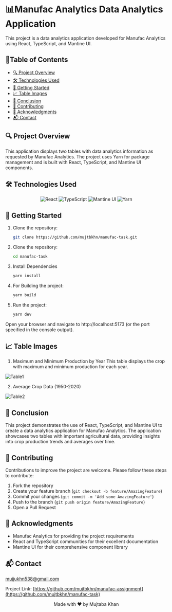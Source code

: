 # 📊Manufac Analytics Data Analytics Application

This project is a data analytics application developed for Manufac Analytics using React, TypeScript, and Mantine UI.

## 📑Table of Contents

- [🔍 Project Overview](#-project-overview)
- [🛠️ Technologies Used](#️-technologies-used)
- [🚀 Getting Started](#-getting-started)
- [📈 Table Images](#-table-images)
- [🏁 Conclusion](#-conclusion)
- [🤝 Contributing](#-contributing)
- [🙏 Acknowledgments](#-acknowledgments)
- [📬 Contact](#-contact)

## 🔍 Project Overview

This application displays two tables with data analytics information as requested by Manufac Analytics. The project uses Yarn for package management and is built with React, TypeScript, and Mantine UI components.

## 🛠️ Technologies Used

<p align="center">
  <img src="https://img.shields.io/badge/-React-61DAFB?style=for-the-badge&logo=react&logoColor=black" alt="React"/>
  <img src="https://img.shields.io/badge/-TypeScript-3178C6?style=for-the-badge&logo=typescript&logoColor=white" alt="TypeScript"/>
  <img src="https://img.shields.io/badge/-Mantine%20UI-339AF0?style=for-the-badge&logo=mantine&logoColor=white" alt="Mantine UI"/>
  <img src="https://img.shields.io/badge/-Yarn-2C8EBB?style=for-the-badge&logo=yarn&logoColor=white" alt="Yarn"/>
</p>

## 🚀 Getting Started

1. Clone the repository:
   ```bash
   git clone https://github.com/mujtbkhn/manufac-task.git

2. Clone the repository:
   ```bash
   cd manufac-task

3. Install Dependencies
   ```bash
   yarn install

4. For Building the project:
   ```bash
   yarn build

5. Run the project:
   ```bash
   yarn dev
Open your browser and navigate to http://localhost:5173 (or the port specified in the console output).

## 📈 Table Images
1. Maximum and Minimum Production by Year
This table displays the crop with maximum and minimum production for each year.

![Table1](https://github.com/user-attachments/assets/dc5775d0-040a-4d9d-82b3-1023f116dacb)

2. Average Crop Data (1950-2020)

![Table2](https://github.com/user-attachments/assets/38536bf9-6fab-4507-a9c2-0fab5cefe9be)

## 🏁 Conclusion

This project demonstrates the use of React, TypeScript, and Mantine UI to create a data analytics application for Manufac Analytics. The application showcases two tables with important agricultural data, providing insights into crop production trends and averages over time.

## 🤝 Contributing

Contributions to improve the project are welcome. Please follow these steps to contribute:

1. Fork the repository
2. Create your feature branch (`git checkout -b feature/AmazingFeature`)
3. Commit your changes (`git commit -m 'Add some AmazingFeature'`)
4. Push to the branch (`git push origin feature/AmazingFeature`)
5. Open a Pull Request


## 🙏 Acknowledgments

- Manufac Analytics for providing the project requirements
- React and TypeScript communities for their excellent documentation
- Mantine UI for their comprehensive component library

## 📬 Contact

[mujjukhn538@gmail.com](mailto:your-email@example.com)

Project Link: [https://github.com/mujtbkhn/manufac-assignment](https://github.com/mujtbkhn/manufac-task)

<p align="center">
  Made with ❤️ by Mujtaba Khan
</p>
